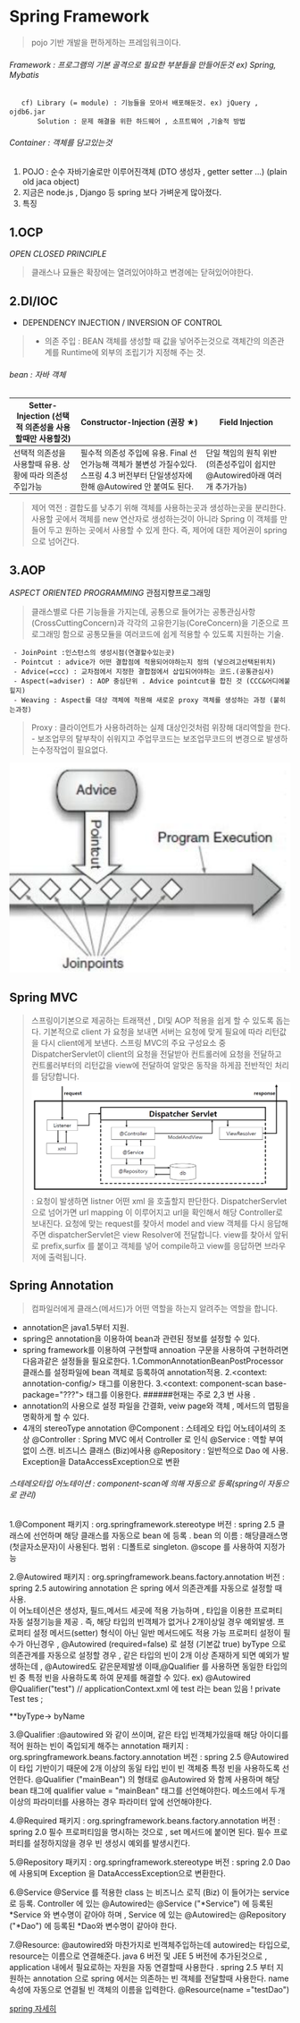 # Spring Framework
> pojo 기반 개발을 편하게하는 프레임워크이다.

###### Framework : 프로그램의 기본 골격으로 필요한 부분들을 만들어둔것 ex) Spring, Mybatis
       cf) Library (= module) : 기능들을 모아서 배포해둔것. ex) jQuery , ojdb6.jar
           Solution : 문제 해결을 위한 하드웨어 , 소프트웨어 ,기술적 방법 
###### Container : 객체를 담고있는것

 1) POJO : 순수 자바기술로만 이루어진객체 (DTO 생성자 , getter setter …) (plain old jaca object)
 2) 지금은 node.js , Django 등 spring 보다 가벼운게 많아졌다. 
 3) 특징
   ## 1.OCP 
   _OPEN CLOSED PRINCIPLE_
   > 클래스나 묘듈은 확장에는 열려있어야하고 변경에는 닫혀있어야한다.
   
   ## 2.DI/IOC 
   - DEPENDENCY INJECTION  /  INVERSION OF CONTROL 
   > - 의존 주입 : BEAN 객체를 생성할 때 값을 넣어주는것으로 객체간의 의존관계를 Runtime에 외부의 조립기가 지정해 주는 것.
   
   ###### bean : 자바 객체
   Setter-Injection (선택적 의존성을 사용할때만 사용할것) | Constructor-Injection (권장 ★)  | Field Injection  
   ---|---|---
   선택적 의존성을 사용할때 유용. 상황에 따라 의존성주입가능  | 필수적 의존성 주입에 유용. Final 선언가능해 객체가 불변성 가질수있다.스프링 4.3 버전부터 단일생성자에한해 @Autowired 안 붙여도 된다.  | 단일 책임의 원칙 위반 (의존성주입이 쉽지만 @Autowired아래 여러 개 추가가능) 
 
   > 제어 역전 : 결합도를 낮추기 위해 객체를 사용하는곳과 생성하는곳을 분리한다.사용할 곳에서 객체를 new 연산자로 생성하는것이 아니라 Spring 이 객체를 만들어 두고 원하는 곳에서 사용할 수 있게 한다.
                  즉, 제어에 대한 제어권이 spring 으로 넘어간다.
   
   ## 3.AOP 
   _ASPECT ORIENTED PROGRAMMING_ 관점지향프로그래밍
   > 클래스별로 다른 기능들을 가지는데, 공통으로 들어가는 공통관심사항(CrossCuttingConcern)과 각각의 고유한기능(CoreConcern)을 기준으로 프로그래밍 함으로 공통모듈을 여러코드에 쉽게 적용할 수 있도록 지원하는 기술.
     
     - JoinPoint :인스턴스의 생성시점(연결할수있는곳)
     - Pointcut : advice가 어떤 결합점에 적용되어야하는지 정의 (넣으려고선택된위치)
     - Advice(=ccc) : 교차점에서 지정한 결합점에서 삽입되어야하는 코드.(공통관심사)
     - Aspect(=adviser) : AOP 중심단위 . Advice pointcut을 합친 것 (CCC&어디에붙힐지)
     - Weaving : Aspect를 대상 객체에 적용해 새로운 proxy 객체를 생성하는 과정 (붙히는과정)
   > Proxy : 클라이언트가 사용하려하는 실제 대상인것처럼 위장해 대리역할을 한다.
     - 보조업무의 탈부착이 쉬워지고 주업무코드는 보조업무코드의 변경으로 발생하는수정작업이 필요없다.
     
  ![spring2](./img/spring2.png)
   
  ## Spring MVC 
  > 스프링이기본으로 제공하는 트래잭션 , DI및 AOP 적용을 쉽게 할 수 있도록 돕는다.
    기본적으로 client 가 요청을 보내면 서버는 요청에 맞게 필요에 따라 리턴값을 다시 client에게 보낸다.
    스프링 MVC의 주요 구성요소 중 DispatcherServlet이 client의 요청을 전달받아 컨트롤러에 요청을 전달하고 컨트롤러부터의 리턴값을 view에 전달하여 알맞은 동작을 하게끔 전반적인 처리를 담당합니다.
    ![spring3](./img/spring3.png)
    : 요청이 발생하면 listner 어떤 xml 을 호출할지 판단한다.
      DispatcherServlet으로 넘어가면 url mapping 이 이루어지고 url을 확인해서 해당 Controller로 보내진다.
      요청에 맞는 request를 찾아서 model and view 객체를 다시 응답해주면 dispatcherServlet은 view Resolver에 전달합니다.
      view를 찾아서 앞뒤로 prefix,surfix 를 붙이고
      객체를 넣어 compile하고 view를 응답하면 브라우저에 출력됩니다.
    
    
  ## Spring Annotation  
   > 컴파일러에게 클래스(메서드)가 어떤 역할을 하는지 알려주는 역할을 합니다.
  - annotation은 java1.5부터 지원.
  - spring은 annotation을 이용하여 bean과 관련된 정보를 설정할 수 있다.
  - spring framework를 이용하여 구현할때 annoation 구문을 사용하여 구현하려면 다음과같은 설정들을 필요로한다.
    1.CommonAnnotationBeanPostProcessor 클래스를 설정파일에 bean 객체로 등록하여 annotation적용.
    	<bean class="org.springframework.beans.factory.annotation.commonAnnotationBeanPostProcessor">
    2.<context: annotation-config/> 태그를 이용한다.
    3.<context: component-scan base-package="???"> 태그를 이용한다.
     ######현재는 주로 2,3 번 사용 .
  - annotation의 사용으로 설정 파일을 간결화, veiw page와 객체 , 메서드의 맵핑을 명확하게 할 수 있다.
  - 4개의 stereoType annotation
    @Component : 스테레오 타입 어노테이셔의 조상
    @Controller : Spring MVC 에서 Controller 로 인식
    @Service : 역할 부여 없이 스캔. 비즈니스 클래스 (Biz)에사용
    @Repository : 일반적으로 Dao 에 사용. Exception을 DataAccessException으로 변환
  ###### 스테레오타입 어노테이션 : component-scan에 의해 자동으로 등록(spring이 자동으로 관리)
   
   1.@Component 
   패키지 : org.springframework.stereotype  버전 : spring 2.5
   클래스에 선언하며 해당 클래스를 자동으로 bean 에 등록 . 
   bean 의 이름 : 해당클래스명(첫글자소문자)이 사용된다.
   범위 : 디폴트로 singleton. @scope 를 사용하여 지정가능
   
   2.@Autowired
   패키지 : org.springframework.beans.factory.annotation
   버전 : spring 2.5
   autowiring annotation 은 spring 에서 의존관계를 자동으로 설정할 때 사용.  
   이 어노테이션은 생성자, 필드,메서드 세곳에 적용 가능하며 , 타입을 이용한 프로퍼티 자동 설정기능을 제공 . 
   즉, 해당 타입의 빈객체가 없거나 2개이상일 경우 예외발생.
   프로퍼티 설정 메서드(setter) 형식이 아닌 일반 메서드에도 적용 가능 
   프로퍼티 설정이 필수가 아닌경우 , @Autowired (required=false) 로 설정 (기본값 true)
   byType 으로 의존관계를 자동으로 설정할 경우 , 같은 타입의 빈이 2개 이상 존재하게 되면 예외가 발생하는데 , @Autowired도 같은문제발생
   이때,@Qualifier 를 사용하면 동일한 타입의 빈 중 특정 빈을 사용하도록 하여 문제를 해결할 수 있다.
   ex)
   @Autowired 
   @Qualifier("test") // applicationContext.xml 에 test 라는 bean 있음 ! 
   private Test tes ;
   
   **byType-> byName
    
   3.@Qualifier :@autowired 와 같이 쓰이며, 같은 타입 빈객체가있을때 해당 아이디를 적어 원하는 빈이 죽입되게 해주는 annotation
   패키지 : org.springframework.beans.factory.annotation
   버전 : spring 2.5 
   @Autowired 이 타입 기반이기 때문에 2개 이상의 동일 타입 빈이 빈 객체중 특정 빈을 사용하도록 선언한다.
   @Qualifier ("mainBean") 의 형태로 @Autowired 와 함께 사용하며 해당 bean 태그에 qualifier value = "mainBean" 태그를 선언해야한다.
   메소드에서 두개 이상의 파라미터를 사용하는 경우 파라미터 앞에 선언해야한다.
   
   4.@Required
   패키지 : org.springframework.beans.factory.annotation
   버전 : spring 2.0
   필수 프로퍼티임을 명시하는 것으로 , set 메서드에 붙이면 된다.
   필수 프로퍼티를 설정하지않을 경우 빈 생성시 예외를 발생시킨다.
   
   5.@Repository
   패키지 : org.springframework.stereotype
   버전 : spring 2.0
   Dao 에 사용되며 Exception 을 DataAccessException으로 변환한다.
   
   6.@Service
   @Service 를 적용한 class 는 비즈니스 로직 (Biz) 이 들어가는 service 로 등록.
   Controller 에 있는 @Autowired는 @Service ("*Service") 에 등록된 *Service 와 변수명이 같아야 하며 , Service 에 있는 @Autowired는 
   @Repository ("*Dao") 에 등록된 *Dao와 변수명이 같아야 한다.
   
   7.@Resource: @autowired와 마찬가지로 빈객체주입하는데 autowired는 타입으로, resource는 이름으로 연결해준다.
   java 6 버전 및 JEE 5 버전에 추가된것으로 , application 내에서 필요로하는 자원을 자동 연결할때 사용한다 .
   spring 2.5 부터 지원하는 annotation 으로 spring 에서는 의존하는 빈 객체를 전달할때 사용한다. name 속성에 자동으로 연결될 빈 객체의 이름을 입력한다.
   @Resource(name ="testDao")
   
  
   [spring 자세히](https://spring.io/projects/spring-framework#learn)
   
